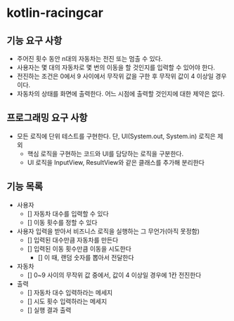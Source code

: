 # kotlin-racingcar
## 기능 요구 사항 
- 주어진 횟수 동안 n대의 자동차는 전진 또는 멈출 수 있다.
- 사용자는 몇 대의 자동차로 몇 번의 이동을 할 것인지를 입력할 수 있어야 한다.
- 전진하는 조건은 0에서 9 사이에서 무작위 값을 구한 후 무작위 값이 4 이상일 경우이다.
- 자동차의 상태를 화면에 출력한다. 어느 시점에 출력할 것인지에 대한 제약은 없다.

## 프로그래밍 요구 사항 
- 모든 로직에 단위 테스트를 구현한다. 단, UI(System.out, System.in) 로직은 제외
  - 핵심 로직을 구현하는 코드와 UI를 담당하는 로직을 구분한다.
  - UI 로직을 InputView, ResultView와 같은 클래스를 추가해 분리한다

## 기능 목록
- 사용자 
  - [] 자동차 대수를 입력할 수 있다 
  - [] 이동 횟수를 정할 수 있다
- 사용자 입력을 받아서 비즈니스 로직을 실행하는 그 무언가(아직 못정함)
  - [] 입력된 대수만큼 자동차를 만든다 
  - [] 입력된 이동 횟수만큼 이동을 시도한다
    - [] 이 때, 랜덤 숫자를 뽑아서 전달한다 
- 자동차
  - [] 0~9 사이의 무작위 값 중에서, 값이 4 이상일 경우에 1칸 전진한다
- 출력
  - [] 자동차 대수 입력하라는 메세지
  - [] 시도 횟수 입력하라는 메세지
  - [] 실행 결과 출력 